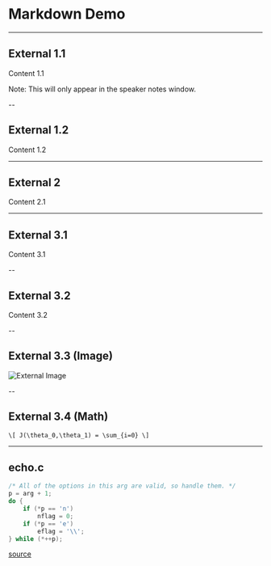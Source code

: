 # Markdown Demo

---

## External 1.1

Content 1.1

Note: This will only appear in the speaker notes window.

--

## External 1.2

Content 1.2

---

## External 2

Content 2.1

---

## External 3.1

Content 3.1

--

## External 3.2

Content 3.2

--

## External 3.3 (Image)

![External Image](https://s3.amazonaws.com/static.slid.es/logo/v2/slides-symbol-512x512.png)

--

## External 3.4 (Math)

`\[ J(\theta_0,\theta_1) = \sum_{i=0} \]`

---

## echo.c

```c [287: 2|4,6]
/* All of the options in this arg are valid, so handle them. */
p = arg + 1;
do {
    if (*p == 'n')
        nflag = 0;
    if (*p == 'e')
        eflag = '\\';
} while (*++p); 
```
[source](https://git.busybox.net/busybox/tree/coreutils/echo.c?h=1_36_stable#n287)
